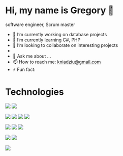 # Hi, my name is Gregory 👋

software engineer, Scrum master

<!--
**kniadziu/kniadziu** is a ✨ _special_ ✨ repository because its `README.md` (this file) appears on your GitHub profile.

Here are some ideas to get you started:
-->

- 🔭 I’m currently working on database projects 
- 🌱 I’m currently learning C#, PHP
- 👯 I’m looking to collaborate on interesting projects
- 
- 💬 Ask me about ...
- 📫 How to reach me: kniadziu@gmail.com
- ⚡ Fun fact: 

# Technologies
<img src= "https://img.shields.io/badge/-Java-Java"> <img src= "https://img.shields.io/badge/-C Sharp-black">

<img src= "https://img.shields.io/badge/-npm-black"> <img src= "https://img.shields.io/badge/-Maven-orange"> <img src= "https://img.shields.io/badge/-Travis-orange"> <img src= "https://img.shields.io/badge/-GIT-brown">


 <img src="https://img.shields.io/badge/-HTML-red"> <img src= "https://img.shields.io/badge/-CSS-yellow"> <img src="https://img.shields.io/badge/-Vue.js-green">

<img src= "https://img.shields.io/badge/-CLIPPER-black"> <img src= "https://img.shields.io/badge/-Turbo Pascal-orange">

<img src= "https://img.shields.io/badge/-VBA-yellow"> 
